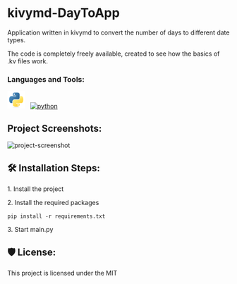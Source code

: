 # kivymd-DayToApp
Application written in kivymd to convert the number of days to different date types.
</p>The code is completely freely available, created to see how the basics of .kv files work.</p>

<h3 align="left">Languages and Tools:</h3>
<p align="left"><a href="https://www.python.org" target="_blank" rel="noreferrer"><img src="https://raw.githubusercontent.com/devicons/devicon/master/icons/python/python-original.svg" alt="python" width="40" height="40"/></a> &nbsp; <a href="https://kivymd.readthedocs.io/en/latest/" target="_blank" rel="noreferrer"><img src="https://habrastorage.org/webt/zy/_8/5h/zy_85h73xt-wyxxnggpfd9zarii.png" alt="python" width="40" height="40"/></a></p>


<h2>Project Screenshots:</h2>

<img src="https://imgur.com/a/25RHpqJ" alt="project-screenshot" width="400" height="400/">

  

<h2>🛠️ Installation Steps:</h2>

<p>1. Install the project</p>

<p>2. Install the required packages</p>

```
pip install -r requirements.txt
```

<p>3. Start main.py</p>

  
<h2>🛡️ License:</h2>

This project is licensed under the MIT
